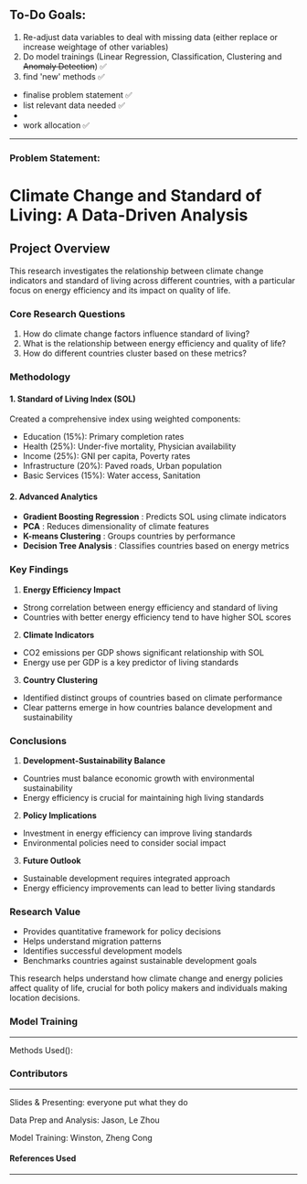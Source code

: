 ## To-Do Goals:

1. Re-adjust data variables to deal with missing data (either replace or increase weightage of other variables)
2. Do model trainings (Linear Regression, Classification, Clustering and ~~Anomaly Detection~~) ✅
3. find 'new' methods ✅

- finalise problem statement ✅
- list relevant data needed ✅
- 
- work allocation ✅

---

### Problem Statement: 

# Climate Change and Standard of Living: A Data-Driven Analysis

## Project Overview

This research investigates the relationship between climate change indicators and standard of living across different countries, with a particular focus on energy efficiency and its impact on quality of life.

### Core Research Questions

1. How do climate change factors influence standard of living?
2. What is the relationship between energy efficiency and quality of life?
3. How do different countries cluster based on these metrics?

### Methodology

#### 1. Standard of Living Index (SOL)

Created a comprehensive index using weighted components:

* Education (15%): Primary completion rates
* Health (25%): Under-five mortality, Physician availability
* Income (25%): GNI per capita, Poverty rates
* Infrastructure (20%): Paved roads, Urban population
* Basic Services (15%): Water access, Sanitation

#### 2. Advanced Analytics

* **Gradient Boosting Regression** : Predicts SOL using climate indicators
* **PCA** : Reduces dimensionality of climate features
* **K-means Clustering** : Groups countries by performance
* **Decision Tree Analysis** : Classifies countries based on energy metrics

### Key Findings

1. **Energy Efficiency Impact**

* Strong correlation between energy efficiency and standard of living
* Countries with better energy efficiency tend to have higher SOL scores

2. **Climate Indicators**

* CO2 emissions per GDP shows significant relationship with SOL
* Energy use per GDP is a key predictor of living standards

3. **Country Clustering**

* Identified distinct groups of countries based on climate performance
* Clear patterns emerge in how countries balance development and sustainability

### Conclusions

1. **Development-Sustainability Balance**

* Countries must balance economic growth with environmental sustainability
* Energy efficiency is crucial for maintaining high living standards

2. **Policy Implications**

* Investment in energy efficiency can improve living standards
* Environmental policies need to consider social impact

3. **Future Outlook**

* Sustainable development requires integrated approach
* Energy efficiency improvements can lead to better living standards

### Research Value

* Provides quantitative framework for policy decisions
* Helps understand migration patterns
* Identifies successful development models
* Benchmarks countries against sustainable development goals

This research helps understand how climate change and energy policies affect quality of life, crucial for both policy makers and individuals making location decisions.






### Model Training

---

Methods Used():






### Contributors

---

Slides & Presenting: everyone put what they do

Data Prep and Analysis: Jason, Le Zhou

Model Training: Winston, Zheng Cong

#### References Used

---
